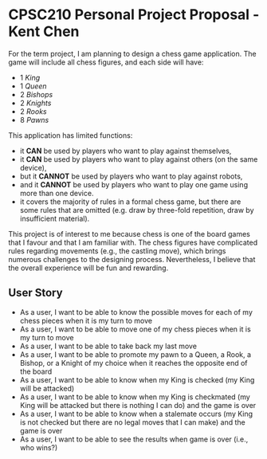 # CPSC210 Personal Project Proposal -  Kent Chen

For the term project, I am planning to design a chess game application. 
The game will include all chess figures, and each side will have:
- 1 *King*
- 1 *Queen*
- 2 *Bishops*
- 2 *Knights*
- 2 *Rooks*
- 8 *Pawns*

This application has limited functions: 
- it **CAN** be used by players who want to play against themselves,
- it **CAN** be used by players who want to play against others (on the same device),
- but it **CANNOT** be used by players who want to play against robots,
- and it **CANNOT** be used by players who want to play one game using more than one device.
- it covers the majority of rules in a formal chess game, but there are some rules that are omitted (e.g. draw
by three-fold repetition, draw by insufficient material).

This project is of interest to me because chess is one of the board games that I favour
and that I am familiar with. The chess figures have complicated rules regarding movements (e.g., the castling move), 
which brings numerous challenges to the designing process. Nevertheless, I believe that the overall experience will be
fun and rewarding.

## User Story

- As a user, I want to be able to know the possible moves for each of my chess pieces when it is my turn to move
- As a user, I want to be able to move one of my chess pieces when it is my turn to move
- As a user, I want to be able to take back my last move
- As a user, I want to be able to promote my pawn to a Queen, a Rook, a Bishop, or a Knight of my choice when it reaches 
the opposite end of the board
- As a user, I want to be able to know when my King is checked (my King will be attacked)
- As a user, I want to be able to know when my King is checkmated (my King will be attacked but there is nothing I can 
do) and the game is over
- As a user, I want to be able to know when a stalemate occurs (my King is not checked but there are no legal moves that
I can make) and the game is over
- As a user, I want to be able to see the results when game is over (i.e., who wins?)
